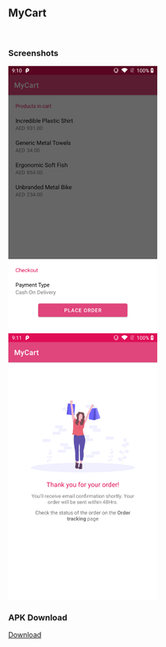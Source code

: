 ## MyCart

<br/>

### Screenshots
<img width="300" alt="screenshot1" src="screenshots/sc1.png">
<img width="300" alt="screenshot1" src="screenshots/sc2.png">

<br/>

### APK Download
[Download](https://github.com/shahzar/MyCart/raw/master/app/release/mycart.apk)